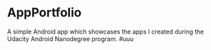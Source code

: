 # AppPortfolio
A simple Android app which showcases the apps I created during the Udacity Android Nanodegree program. 
#uuu
